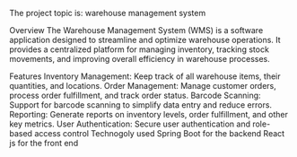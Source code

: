 The project topic is: warehouse management system

Overview The Warehouse Management System (WMS) is a software application designed to streamline and optimize warehouse operations. It provides a centralized platform for managing inventory, tracking stock movements, and improving overall efficiency in warehouse processes.

Features Inventory Management: Keep track of all warehouse items, their quantities, and locations. Order Management: Manage customer orders, process order fulfillment, and track order status. Barcode Scanning: Support for barcode scanning to simplify data entry and reduce errors. Reporting: Generate reports on inventory levels, order fulfillment, and other key metrics. User Authentication: Secure user authentication and role-based access control Technogoly used Spring Boot for the backend React js for the front end
